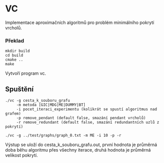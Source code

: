 # VC

Implementace aproximačních algoritmů pro problém minimálního pokrytí vrcholů.

### Překlad 

```
mkdir build
cd build 
cmake ..
make
```

Vytvoří program vc.

## Spuštění

```
./vc -g cesta_k_souboru_grafu
     -m metoda [GIC|MDG|ME|DUMMY|BT]
     -i pocet_iteraci_experimentu (kolikrát se spustí algoritmus nad grafem)
     -p remove_pendant (default false, smazání pendant vrcholů)
     -r remove_redundant (default false, smazání redundantních uzlů z pokrytí)
     
./vc -g ../test/graphs/graph_0.txt -m ME -i 10 -p -r
```

Výstup se uloží do cesta_k_souboru_grafu.out, první hodnota je průměrná doba 
běhu algoritmu přes všechny iterace, druhá hodnota je průměrná velikost pokrytí.

